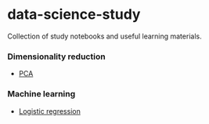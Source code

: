 # data-science-study
Collection of study notebooks and useful learning materials.
### Dimensionality reduction
- [PCA](https://github.com/disney-snoopy/data-science-study/blob/master/dimensionality_reduction/pca.ipynb)

### Machine learning
- [Logistic regression](https://github.com/disney-snoopy/data-science-study/blob/master/machine-learning/Logistic_regression.ipynb)

